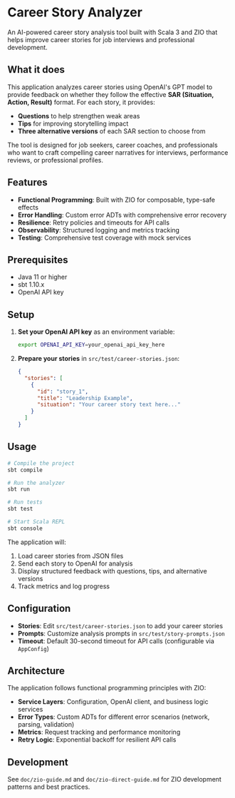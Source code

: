 # Career Story Analyzer

An AI-powered career story analysis tool built with Scala 3 and ZIO that helps improve career stories for job interviews and professional development.

## What it does

This application analyzes career stories using OpenAI's GPT model to provide feedback on whether they follow the effective **SAR (Situation, Action, Result)** format. For each story, it provides:

- **Questions** to help strengthen weak areas
- **Tips** for improving storytelling impact  
- **Three alternative versions** of each SAR section to choose from

The tool is designed for job seekers, career coaches, and professionals who want to craft compelling career narratives for interviews, performance reviews, or professional profiles.

## Features

- **Functional Programming**: Built with ZIO for composable, type-safe effects
- **Error Handling**: Custom error ADTs with comprehensive error recovery
- **Resilience**: Retry policies and timeouts for API calls
- **Observability**: Structured logging and metrics tracking
- **Testing**: Comprehensive test coverage with mock services

## Prerequisites

- Java 11 or higher
- sbt 1.10.x
- OpenAI API key

## Setup

1. **Set your OpenAI API key** as an environment variable:
   ```bash
   export OPENAI_API_KEY=your_openai_api_key_here
   ```

2. **Prepare your stories** in `src/test/career-stories.json`:
   ```json
   {
     "stories": [
       {
         "id": "story_1",
         "title": "Leadership Example",
         "situation": "Your career story text here..."
       }
     ]
   }
   ```

## Usage

```bash
# Compile the project
sbt compile

# Run the analyzer
sbt run

# Run tests
sbt test

# Start Scala REPL
sbt console
```

The application will:
1. Load career stories from JSON files
2. Send each story to OpenAI for analysis
3. Display structured feedback with questions, tips, and alternative versions
4. Track metrics and log progress

## Configuration

- **Stories**: Edit `src/test/career-stories.json` to add your career stories
- **Prompts**: Customize analysis prompts in `src/test/story-prompts.json`  
- **Timeout**: Default 30-second timeout for API calls (configurable via `AppConfig`)

## Architecture

The application follows functional programming principles with ZIO:

- **Service Layers**: Configuration, OpenAI client, and business logic services
- **Error Types**: Custom ADTs for different error scenarios (network, parsing, validation)
- **Metrics**: Request tracking and performance monitoring
- **Retry Logic**: Exponential backoff for resilient API calls

## Development

See `doc/zio-guide.md` and `doc/zio-direct-guide.md` for ZIO development patterns and best practices.
